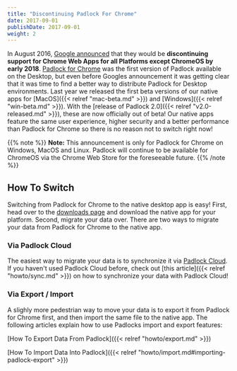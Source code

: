 ```yaml
---
title: "Discontinuing Padlock For Chrome"
date: 2017-09-01
publishDate: 2017-09-01
weight: 2
---
```


In August 2016, [Google
announced](https://blog.chromium.org/2016/08/from-chrome-apps-to-web.html) that
they would be **discontinuing support for Chrome Web Apps for all Platforms
except ChromeOS by early 2018**. [Padlock for
Chrome](https://chrome.google.com/webstore/detail/padlock/npkoefjfcjbknoeadfkbcdpbapaamcif)
was the first version of Padlock available on the Desktop, but even before
Googles announcement it was getting clear that it was time to find a
better way to distribute Padlock for Desktop environments. Last year we
released the first beta versions of our native apps for [MacOS]({{< relref
"mac-beta.md" >}}) and [Windows]({{< relref "win-beta.md" >}}).  With the
[release of Padlock 2.0]({{< relref "v2.0-released.md" >}}), these are now
officially out of beta! Our native apps feature the same user experience,
higher security and a better performance than Padlock for Chrome so there is no
reason not to switch right now!

{{% note %}}
**Note:** This announcement is only for Padlock for Chrome on Windows, MacOS
and Linux.  Padlock will continue to be available for ChromeOS via the Chrome
Web Store for the foreseeable future.
{{% /note %}}

## How To Switch

Switching from Padlock for Chrome to the native desktop app is easy! First,
head over to the [downloads page](/downloads/) and download the native app for
your platform. Second, migrate your data over. There are two ways to migrate your
data from Padlock for Chrome to the native app.

### Via Padlock Cloud

The easiest way to migrate your data is to synchronize it via [Padlock
Cloud](https://cloud.padlock.io).  If you haven't used Padlock Cloud before,
check out [this article]({{< relref "howto/sync.md" >}}) on how to
synchronize your data with Padlock Cloud!

### Via Export / Import

A slighly more pedestrian way to move your data is to export it from
Padlock for Chrome first, and then import the same file to the native app.
The following articles explain how to use Padlocks import and export features:

[How To Export Data From Padlock]({{< relref "howto/export.md" >}})

[How To Import Data Into Padlock]({{< relref "howto/import.md#importing-padlock-export" >}})
